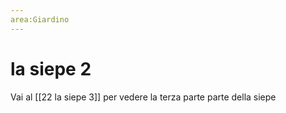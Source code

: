 ```yaml
---
area:Giardino
---
```

# la siepe 2

Vai al [[22 la siepe 3]] per vedere la terza parte parte della siepe